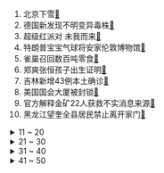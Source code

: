 1. 北京下雪[:link:](https://s.weibo.com/weibo?q=%23北京下雪%23&Refer=top)
2. 德国新发现不明变异毒株[:link:](https://s.weibo.com/weibo?q=%23德国新发现不明变异毒株%23&Refer=top)
3. 超级红派对 未我而来[:link:](https://s.weibo.com/weibo?q=%23超级红派对%20未我而来%23&Refer=top)
4. 特朗普宝宝气球将安家伦敦博物馆[:link:](https://s.weibo.com/weibo?q=%23特朗普宝宝气球将安家伦敦博物馆%23&Refer=top)
5. 雀巢召回数百吨零食[:link:](https://s.weibo.com/weibo?q=%23雀巢召回数百吨零食%23&Refer=top)
6. 郑爽张恒孩子出生证明[:link:](https://s.weibo.com/weibo?q=%23郑爽张恒孩子出生证明%23&Refer=top)
7. 吉林新增43例本土确诊[:link:](https://s.weibo.com/weibo?q=%23吉林新增43例本土确诊%23&Refer=top)
8. 美国国会大厦被封锁[:link:](https://s.weibo.com/weibo?q=%23美国国会大厦被封锁%23&Refer=top)
9. 官方解释金矿22人获救不实消息来源[:link:](https://s.weibo.com/weibo?q=%23官方解释金矿22人获救不实消息来源%23&Refer=top)
10. 黑龙江望奎全县居民禁止离开家门[:link:](https://s.weibo.com/weibo?q=%23黑龙江望奎全县居民禁止离开家门%23&Refer=top)
<details>
<summary>11 ~ 20</summary>

11. 郑爽张恒父母录音[:link:](https://s.weibo.com/weibo?q=%23郑爽张恒父母录音%23&Refer=top)
12. 王俊凯王源同框[:link:](https://s.weibo.com/weibo?q=%23王俊凯王源同框%23&Refer=top)
13. 首届电子竞技专业学生即将毕业[:link:](https://s.weibo.com/weibo?q=%23首届电子竞技专业学生即将毕业%23&Refer=top)
14. 下雪[:link:](https://s.weibo.com/weibo?q=%23下雪%23&Refer=top)
15. 去年4月后我国疫情病毒均源自境外[:link:](https://s.weibo.com/weibo?q=%23去年4月后我国疫情病毒均源自境外%23&Refer=top)
16. 腾讯致歉QQ读取浏览器历史[:link:](https://s.weibo.com/weibo?q=%23腾讯致歉QQ读取浏览器历史%23&Refer=top)
17. 吴亦凡上班图[:link:](https://s.weibo.com/weibo?q=%23吴亦凡上班图%23&Refer=top)
18. 侯明昊[:link:](https://s.weibo.com/weibo?q=%23侯明昊%23&Refer=top)
19. 于谦喊郭德纲我的角儿[:link:](https://s.weibo.com/weibo?q=%23于谦喊郭德纲我的角儿%23&Refer=top)
20. 凯源[:link:](https://s.weibo.com/weibo?q=%23凯源%23&Refer=top)
</details>
<details>
<summary>21 ~ 30</summary>

21. 中国首辆火星车征名十强出炉[:link:](https://s.weibo.com/weibo?q=%23中国首辆火星车征名十强出炉%23&Refer=top)
22. 韩安冉 兜儿[:link:](https://s.weibo.com/weibo?q=%23韩安冉%20兜儿%23&Refer=top)
23. 陆柯燃赵小棠小学生打架[:link:](https://s.weibo.com/weibo?q=%23陆柯燃赵小棠小学生打架%23&Refer=top)
24. 美国一公司推出新式麻将[:link:](https://s.weibo.com/weibo?q=%23美国一公司推出新式麻将%23&Refer=top)
25. 你们是怎么变得自信的[:link:](https://s.weibo.com/weibo?q=%23你们是怎么变得自信的%23&Refer=top)
26. 深圳地铁[:link:](https://s.weibo.com/weibo?q=%23深圳地铁%23&Refer=top)
27. 进击的巨人[:link:](https://s.weibo.com/weibo?q=%23进击的巨人%23&Refer=top)
28. 花大钱省小钱的消费观[:link:](https://s.weibo.com/weibo?q=%23花大钱省小钱的消费观%23&Refer=top)
29. 华春莹说蓬佩奥让世人见识末日疯狂[:link:](https://s.weibo.com/weibo?q=%23华春莹说蓬佩奥让世人见识末日疯狂%23&Refer=top)
30. 为什么要反对代孕[:link:](https://s.weibo.com/weibo?q=%23为什么要反对代孕%23&Refer=top)
</details>
<details>
<summary>31 ~ 40</summary>

31. 河北新增35例本土确诊[:link:](https://s.weibo.com/weibo?q=%23河北新增35例本土确诊%23&Refer=top)
32. 多家大型金融机构逃离华尔街[:link:](https://s.weibo.com/weibo?q=%23多家大型金融机构逃离华尔街%23&Refer=top)
33. 故宫的雪[:link:](https://s.weibo.com/weibo?q=%23故宫的雪%23&Refer=top)
34. 伊朗拟用被韩国冻结资金支付联合国会费[:link:](https://s.weibo.com/weibo?q=%23伊朗拟用被韩国冻结资金支付联合国会费%23&Refer=top)
35. 班婳当街手撕渣男[:link:](https://s.weibo.com/weibo?q=%23班婳当街手撕渣男%23&Refer=top)
36. 微信bug让我明白一个道理[:link:](https://s.weibo.com/weibo?q=%23微信bug让我明白一个道理%23&Refer=top)
37. 国考调剂进入面试名单[:link:](https://s.weibo.com/weibo?q=%23国考调剂进入面试名单%23&Refer=top)
38. 百香果女童遗体已火化[:link:](https://s.weibo.com/weibo?q=%23百香果女童遗体已火化%23&Refer=top)
39. 非浙籍留杭过年务工人员可领1000元[:link:](https://s.weibo.com/weibo?q=%23非浙籍留杭过年务工人员可领1000元%23&Refer=top)
40. 31省区市新增118例确诊[:link:](https://s.weibo.com/weibo?q=%2331省区市新增118例确诊%23&Refer=top)
</details>
<details>
<summary>41 ~ 50</summary>

41. QQ扫描读取浏览器的历史记录[:link:](https://s.weibo.com/weibo?q=%23QQ扫描读取浏览器的历史记录%23&Refer=top)
42. 卖家能有什么坏心思[:link:](https://s.weibo.com/weibo?q=%23卖家能有什么坏心思%23&Refer=top)
43. 2021十大过年趋势[:link:](https://s.weibo.com/weibo?q=%232021十大过年趋势%23&Refer=top)
44. 揭露乌克兰代孕产业阴暗面[:link:](https://s.weibo.com/weibo?q=%23揭露乌克兰代孕产业阴暗面%23&Refer=top)
45. 李佳琦直播[:link:](https://s.weibo.com/weibo?q=%23李佳琦直播%23&Refer=top)
46. 车厘子奶茶[:link:](https://s.weibo.com/weibo?q=%23车厘子奶茶%23&Refer=top)
47. 班婳容瑕牵手滑冰[:link:](https://s.weibo.com/weibo?q=%23班婳容瑕牵手滑冰%23&Refer=top)
48. 汪峰[:link:](https://s.weibo.com/weibo?q=%23汪峰%23&Refer=top)
49. 每个人都值得被爱[:link:](https://s.weibo.com/weibo?q=%23每个人都值得被爱%23&Refer=top)
50. 英国王室开网店一双袜子600块[:link:](https://s.weibo.com/weibo?q=%23英国王室开网店一双袜子600块%23&Refer=top)
</details>
